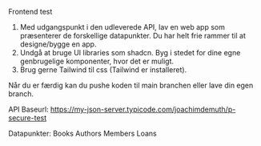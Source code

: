 Frontend test

1. Med udgangspunkt i den udleverede API, lav en web app som præsenterer de forskellige datapunkter. Du har helt frie rammer til at designe/bygge en app. 
2. Undgå at bruge UI libraries som shadcn. Byg i stedet for dine egne genbrugelige komponenter, hvor det er muligt.
3. Brug gerne Tailwind til css (Tailwind er installeret).

Når du er færdig kan du pushe koden til main branchen eller lave din egen branch.

API Baseurl: https://my-json-server.typicode.com/joachimdemuth/p-secure-test

Datapunkter: 
Books
Authors
Members
Loans